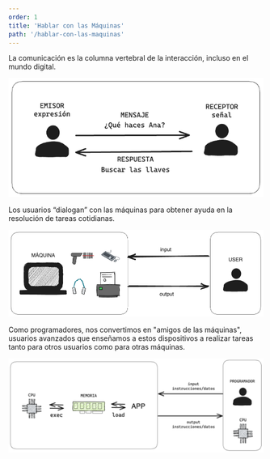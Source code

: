 ```yaml
---
order: 1
title: 'Hablar con las Máquinas'
path: '/hablar-con-las-maquinas'
---
```


La comunicación es la columna vertebral de la interacción, incluso en el mundo digital.

![Sistema de comunicación](./images/hablar-con-las-maquinas-image1.png)

Los usuarios “dialogan” con las máquinas para obtener ayuda en la resolución de tareas cotidianas.

![Comunicación Usuario-Máquina](./images/hablar-con-las-maquinas-image2.png)

Como programadores, nos convertimos en "amigos de las máquinas", usuarios avanzados que enseñamos a estos dispositivos a realizar tareas tanto para otros usuarios como para otras máquinas.

![Comunicación Programador-Máquina](./images/hablar-con-las-maquinas-image3.png)
